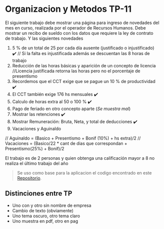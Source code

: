 # Organizacion y Metodos TP-11

El siguiente trabajo debe mostrar una página para ingreso de novedades del mes en curso, realizada por el operador de Recursos Humanos.
Debe mostrar un recibo de sueldo con los datos que requiere la ley de contrato de trabajo. Y las siguientes novedades

1) 5 % de un total de 25 por cada día ausente (justificado o injustificado) :heavy_check_mark:  // Si la falta es injustificada además se descuentan las 8 horas de trabajo
2) Reducción de las horas básicas y aparición de un concepto de licencia //Licencia justificada retorna las horas pero no el porcentaje de presentismo
3) Recordemos que el CCT exige que se pague un 10 % de productividad :heavy_check_mark:
4) El CCT también exige 176 hs mensuales :heavy_check_mark:
5) Calculo de horas extra al 50 o 100 % :heavy_check_mark:
6) Pago de feriado en otro concepto aparte (*Se muestra mal*)
7) Mostrar las retenciones :heavy_check_mark:
8) Mostrar Remuneración: Bruta, Neta, y total de deducciones :heavy_check_mark:
9) Vacaciones y Aguinaldo

// Aguinaldo = (Basico + Presentismo + Bonif (10%) + hs extra)/2
// Vacaciones = (Basico/22 * cant de dias que correspondan + Presentismo(25%) + Bonif)/2

El trabajo es de 2 personas y quien obtenga una calificación mayor a 8 no realiza el último trabajo del año


> Se uso como base para la aplicacion el codigo encontrado en este [Repositorio]( https://github.com/jpmine/recibos-sueldo-js).

## Distinciones entre TP

- Uno con y otro sin nombre de empresa
- Cambio de texto (obviamente)
- Uno tema oscuro, otro tema claro
- Uno muestra en pdf, otro en pag
